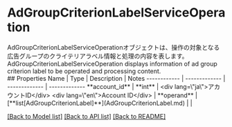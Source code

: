 # AdGroupCriterionLabelServiceOperation

<div lang=\"ja\">AdGroupCriterionLabelServiceOperationオブジェクトは、操作の対象となる広告グループのクライテリアラベル情報と処理の内容を表します。</div> <div lang=\"en\">AdGroupCriterionLabelServiceOperation displays information of ad group criterion label to be operated and processing content.</div> 
## Properties
Name | Type | Description | Notes
------------ | ------------- | ------------- | -------------
**account_id** | **int** | &lt;div lang&#x3D;\&quot;ja\&quot;&gt;アカウントID&lt;/div&gt; &lt;div lang&#x3D;\&quot;en\&quot;&gt;Account ID&lt;/div&gt;  | 
**operand** | [**list[AdGroupCriterionLabel]**](AdGroupCriterionLabel.md) |  | 

[[Back to Model list]](../README.md#documentation-for-models) [[Back to API list]](../README.md#documentation-for-api-endpoints) [[Back to README]](../README.md)


